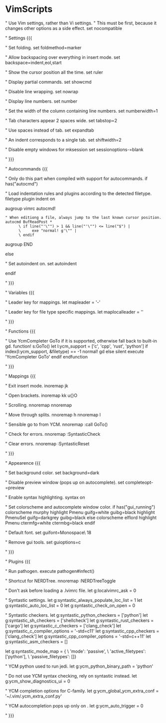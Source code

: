# VimScripts

" Use Vim settings, rather than Vi settings.
" This must be first, because it changes other options as a side effect.
set nocompatible

" Settings {{{

" Set folding.
set foldmethod=marker

" Allow backspacing over everything in insert mode.
set backspace=indent,eol,start

" Show the cursor position all the time.
set ruler

" Display partial commands.
set showcmd

" Disable line wrapping.
set nowrap

" Display line numbers.
set number

" Set the width of the column containing line numbers.
set numberwidth=1

" Tab characters appear 2 spaces wide.
set tabstop=2

" Use spaces instead of tab.
set expandtab

" An indent corresponds to a single tab.
set shiftwidth=2

" Disable empty windows for mksession
set sessionoptions-=blank

" }}}

" Autocommands {{{

" Only do this part when compiled with support for autocommands.
if has("autocmd")

  " Load indentation rules and plugins according to the detected filetype.
  filetype plugin indent on

  augroup vimrc
    autocmd!

    " When editiong a file, always jump to the last known cursor position.
    autocmd BufReadPost *
          \ if line("'\"") > 1 && line("'\"") <= line("$") |
          \ 	exe "normal! g'\"" |
          \ endif
  augroup END

else

  " Set autoindent on.
  set autoindent

endif

" }}}

" Variables {{{

" Leader key for mappings.
let mapleader = '-'

" Leader key for file type specific mappings.
let maplocalleader = '\'

" }}}

" Functions {{{

" Use YcmCompleter GoTo if it is supported, otherwise fall back to built-in gd.
function! s:GoTo()
  let l:ycm_support = ['c', 'cpp', 'rust', 'python']
  if index(l:ycm_support, &filetype) == -1
    normal! gd
  else
    silent execute 'YcmCompleter GoTo'
  endif
endfunction

" }}}

" Mappings {{{

" Exit insert mode.
inoremap jk <ESC>

" Open brackets.
inoremap kk <C-G>u{<CR>}<ESC>O

" Scrolling.
nnoremap <UP> <C-Y>
nnoremap <DOWN> <C-E>

" Move through splits.
nnoremap <LEFT> <C-w>h
nnoremap <RIGHT> <C-w>l

" Sensible go to from YCM.
nnoremap <silent> <Space> :call <SID>GoTo()<CR>

" Check for errors.
nnoremap <silent> <CR> :SyntasticCheck<CR>

" Clear errors.
nnoremap <silent> <BS> :SyntasticReset<CR>

" }}}

" Appearence {{{

" Set background color.
set background=dark

" Disable preview window (pops up on autocomplete).
set completeopt-=preview

" Enable syntax highlighting.
syntax on

" Set colorscheme and autocomplete window color.
if has("gui_running")
  colorscheme murphy
  highlight Pmenu guifg=white guibg=black
  highlight PmenuSel guifg=darkgrey guibg=black
else
  colorscheme elflord
  highlight Pmenu ctermfg=white ctermbg=black
endif

" Default font.
set guifont=Monospace\ 18

" Remove gui tools.
set guioptions=c

" }}}

" Plugins {{{

" Run pathogen.
execute pathogen#infect()

" Shortcut for NERDTree.
nnoremap <C-n> :NERDTreeToggle<CR>

" Don't ask before loading a .lvimrc file.
let g:localvimrc_ask = 0

" Syntastic settings.
let g:syntastic_always_populate_loc_list = 1
let g:syntastic_auto_loc_list = 0
let g:syntastic_check_on_open = 0

" Syntastic checkers.
let g:syntastic_python_checkers = ['python']
let g:syntastic_sh_checkers = ['shellcheck']
let g:syntastic_rust_checkers = ['cargo']
let g:syntastic_c_checkers = ['clang_check']
let g:syntastic_c_compiler_options = '-std=c11'
let g:syntastic_cpp_checkers = ['clang_check']
let g:syntastic_cpp_compiler_options = '-std=c++11'
let g:syntastic_asm_checkers = []

let g:syntastic_mode_map = {
  \ 'mode': 'passive',
  \ 'active_filetypes': ['python'],
  \ 'passive_filetypes': []}

" YCM python used to run jedi.
let g:ycm_python_binary_path = 'python'

" Do not use YCM syntax checking, rely on syntastic instead.
let g:ycm_show_diagnostics_ui = 0

" YCM completion options for C-family.
let g:ycm_global_ycm_extra_conf = '~/.vim/.ycm_extra_conf.py'

" YCM autocompletion pops up only on <C-Space>.
let g:ycm_auto_trigger = 0

" }}}
